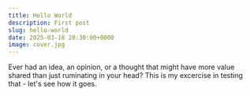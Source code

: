 ```yaml
---
title: Hello World
description: First post
slug: hello-world
date: 2025-03-18 20:30:00+0000
image: cover.jpg
---
```


Ever had an idea, an opinion, or a thought that might have more value shared than just ruminating in your head? This is my excercise in testing that - let's see how it goes.
